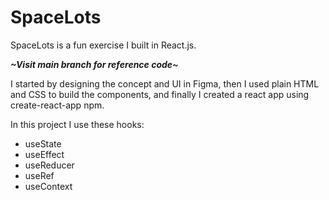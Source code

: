 # SpaceLots

SpaceLots is a fun exercise I built in React.js.

***~Visit main branch for reference code~***

I started by designing the concept and UI in Figma,
then I used plain HTML and CSS to build the components,
and finally I created a react app using create-react-app npm.

In this project I use these hooks:
- useState
- useEffect
- useReducer
- useRef
- useContext
